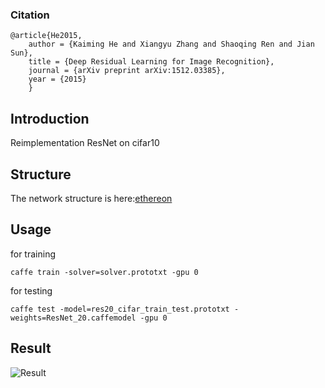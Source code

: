 ### Citation
	@article{He2015,
	    author = {Kaiming He and Xiangyu Zhang and Shaoqing Ren and Jian Sun},
	    title = {Deep Residual Learning for Image Recognition},
	    journal = {arXiv preprint arXiv:1512.03385},
	    year = {2015}
    	}

## Introduction

  Reimplementation ResNet on cifar10

## Structure

  The network structure is here:[ethereon](http://ethereon.github.io/netscope/#/gist/544993a5985bb87e11443dc1dbcb4881)

## Usage

  for training
  ```
  caffe train -solver=solver.prototxt -gpu 0
  ```

  for testing 
  ```
  caffe test -model=res20_cifar_train_test.prototxt -weights=ResNet_20.caffemodel -gpu 0
  ```
  
  
## Result
![Result](https://github.com/fish145/ResNet-on-Cifar10/blob/master/test.PNG)
  
  

